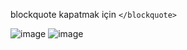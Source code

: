 blockquote kapatmak için
``</blockquote>``

![image](https://github.com/user-attachments/assets/666a1cee-5f89-49d8-b19c-fa1768c0acaf)
![image](https://github.com/user-attachments/assets/167c9dd2-74a9-4d0a-a608-aacdd4177374)

